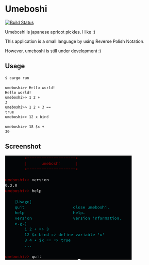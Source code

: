 # Umeboshi

[![Build Status](https://travis-ci.org/masahiko-ofgp/umeboshi.svg?branch=master)](https://travis-ci.org/masahiko-ofgp/umeboshi)

Umeboshi is japanese apricot pickles. I like :)

This application is a small language by using Reverse Polish Notation.

However, umeboshi is still under development :)

## Usage

    $ cargo run

    umeboshi>> Hello world!
    Hello world!
    umeboshi>> 1 2 +
    3
    umeboshi>> 1 2 + 3 ==
    true
    umeboshi>> 12 x bind

    umeboshi>> 18 $x +
    30

## Screenshot

<img src="./imgs/umeboshi-screenshot.png" alt="umeboshi screenshot">
